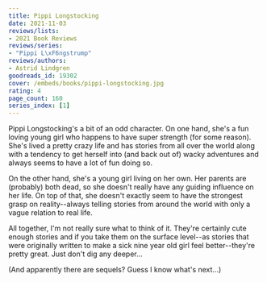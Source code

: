 ```yaml
---
title: Pippi Longstocking
date: 2021-11-03
reviews/lists:
- 2021 Book Reviews
reviews/series:
- "Pippi L\xF6ngstrump"
reviews/authors:
- Astrid Lindgren
goodreads_id: 19302
cover: /embeds/books/pippi-longstocking.jpg
rating: 4
page_count: 160
series_index: [1]
---
```

Pippi Longstocking's a bit of an odd character. On one hand, she's a fun loving young girl who happens to have super strength (for some reason). She's lived a pretty crazy life and has stories from all over the world along with a tendency to get herself into (and back out of) wacky adventures and always seems to have a lot of fun doing so. 

On the other hand, she's a young girl living on her own. Her parents are (probably) both dead, so she doesn't really have any guiding influence on her life. On top of that, she doesn't exactly seem to have the strongest grasp on reality--always telling stories from around the world with only a vague relation to real life. 

All together, I'm not really sure what to think of it. They're certainly cute enough stories and if you take them on the surface level--as stories that were originally written to make a sick nine year old girl feel better--they're pretty great. Just don't dig any deeper...

(And apparently there are sequels? Guess I know what's next...)
